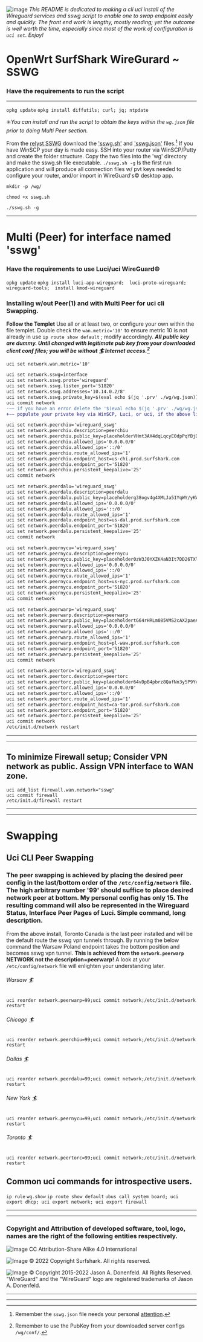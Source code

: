 ![image](https://avatars.githubusercontent.com/u/102527325?s=48&v=4) _This README is dedicated to making a cli uci install of the Wireguard services and sswg script to enable one to swap endpoint easily and quickly.  The front end work is lengthy, mostly reading; yet the outcome is well worth the time, especially since most of the work of configuration is `uci set`. Enjoy!_
# OpenWrt SurfShark WireGurard ~ SSWG 
### Have the requirements to run the script
___
``opkg update`` 
``opkg install diffutils; curl; jq; ntpdate``

:eight_spoked_asterisk:_You can install and run the script to obtain the keys within the `wg.json` file prior to doing Multi Peer section._


From the [reIyst SSWG](https://github.com/reIyst/SSWG/releases/tag/OpenWrt_Wireguard_Surfshark) download the ['sswg.sh'](https://github.com/reIyst/SSWG/releases/download/OpenWrt_Wireguard_Surfshark/sswg.sh) and ['sswg.json'](https://github.com/reIyst/SSWG/releases/download/OpenWrt_Wireguard_Surfshark/sswg.json) files.[^1] If you have WinSCP your day is made easy. SSH into your router via WinSCP/Putty and create the folder structure. Copy the two files into the 'wg' directory and make the sswg.sh file executable. `./sswg.sh -g`  Is the first run application and will produce all connection files w/ pvt keys needed to configure your router, and/or import in WireGuard's© desktop app.
  
``mkdir -p /wg/``

``chmod +x sswg.sh``

``./sswg.sh -g``
____
# Multi (Peer) for interface named 'sswg'
### Have the requirements to use Luci/uci WireGuard©
``opkg update``
``opkg install luci-app-wireguard;  luci-proto-wireguard;  wireguard-tools;  install kmod-wireguard``

### Installing w/out Peer(1) and with Multi Peer for uci cli Swapping.
**Follow the Templet** Use all or at least two, or configure your own within the file templet. Double check the `wan.metric='10'` to ensure metric 10 is not already in use ``ip route show default`` ; modify accordingly.  ***All public key are dummy. Until changed with legitimate pub key from your downloaded client conf files; you will be without :surfer: Internet access.[^2]***

```diff
uci set network.wan.metric='10'

uci set network.sswg=interface
uci set network.sswg.proto='wireguard'
uci set network.sswg.listen_port='51820'
uci set network.sswg.addresses='10.14.0.2/8'
uci set network.sswg.private_key=$(eval echo $(jq '.prv' ./wg/wg.json))	
uci commit network
-~~ if you have an error delete the '$(eval echo $(jq '.prv' ./wg/wg.json))' ~~
+~~ populate your private key via WinSCP, Luci, or uci, if the above line caused errors ~~

uci set network.peerchiu='wireguard_sswg'
uci set network.peerchiu.description=peerchiu
uci set network.peerchiu.public_key=placeholderVHmt3AX4dqLqcyE0dpPqYBjDlWMaUTAG=
uci set network.peerchiu.allowed_ips='0.0.0.0/0'
uci set network.peerchiu.allowed_ips='::/0'
uci set network.peerchiu.route_allowed_ips='1'
uci set network.peerchiu.endpoint_host=us-chi.prod.surfshark.com
uci set network.peerchiu.endpoint_port='51820'
uci set network.peerchiu.persistent_keepalive='25'
uci commit network

uci set network.peerdalu='wireguard_sswg'
uci set network.peerdalu.description=peerdalu
uci set network.peerdalu.public_key=placeholderg38ogv4g4XMLJa51YqWY/yKWR9UEUTAG=
uci set network.peerdalu.allowed_ips='0.0.0.0/0'
uci set network.peerdalu.allowed_ips='::/0'
uci set network.peerdalu.route_allowed_ips='1'
uci set network.peerdalu.endpoint_host=us-dal.prod.surfshark.com
uci set network.peerdalu.endpoint_port='51820'
uci set network.peerdalu.persistent_keepalive='25'
uci commit network

uci set network.peernycu='wireguard_sswg'
uci set network.peernycu.description=peernycu
uci set network.peernycu.public_key=placeholder0zW3J0YXZK4aN3It7DD26TXlACuWTAG=
uci set network.peernycu.allowed_ips='0.0.0.0/0'
uci set network.peernycu.allowed_ips='::/0'
uci set network.peernycu.route_allowed_ips='1'
uci set network.peernycu.endpoint_host=us-nyc.prod.surfshark.com
uci set network.peernycu.endpoint_port='51820'
uci set network.peernycu.persistent_keepalive='25'
uci commit network

uci set network.peerwarp='wireguard_sswg'
uci set network.peerwarp.description=peerwarp
uci set network.peerwarp.public_key=placeholdertG64rHRLm085VMS2cAX2paeAaphB/TAG=
uci set network.peerwarp.allowed_ips='0.0.0.0/0'
uci set network.peerwarp.allowed_ips='::/0'
uci set network.peerwarp.route_allowed_ips='1'
uci set network.peerwarp.endpoint_host=pl-waw.prod.surfshark.com
uci set network.peerwarp.endpoint_port='51820'
uci set network.peerwarp.persistent_keepalive='25'
uci commit network

uci set network.peertorc='wireguard_sswg'
uci set network.peertorc.description=peertorc
uci set network.peertorc.public_key=placeholder64vDpB4pbrz8QafNn3y5P9Yc/kQvyTAG=
uci set network.peertorc.allowed_ips='0.0.0.0/0'
uci set network.peertorc.allowed_ips='::/0'
uci set network.peertorc.route_allowed_ips='1'
uci set network.peertorc.endpoint_host=ca-tor.prod.surfshark.com
uci set network.peertorc.endpoint_port='51820'
uci set network.peertorc.persistent_keepalive='25'
uci commit network
/etc/init.d/network restart
```
[^1]: Remember the `sswg.json` file needs your personal [attention](https://github.com/reIyst/SSWG/blob/d92faa50f6f9f8a390c755cc932cf4958ec4fddf/sswg.sh#L19).
[^2]: Remember to use the PubKey from your downloaded server configs `/wg/conf/`.
 
***
____

##  To minimize Firewall setup; Consider VPN network as public. Assign VPN interface to WAN zone.

```
uci add_list firewall.wan.network="sswg"
uci commit firewall
/etc/init.d/firewall restart
```


***
____
# Swapping 
## Uci CLI Peer Swapping
### The peer swapping is achieved by placing the desired peer config in the last/bottom order of the `/etc/config/network` file. The high arbitrary number '99' should suffice to place desired network peer at bottom. My personal config has only 15. The resulting command will also be represented in the Wireguard Status, Interface Peer Pages of Luci.  Simple command, long description. 
From the above install, Toronto Canada is the last peer installed and will be the default route the sswg vpn tunnels through.  By running the below command the Warsaw Poland endpoint takes the bottom position and becomes sswg vpn tunnel. **This is achieved from the `network.peerwarp` NETWORK not the description=peerwarp!** A look at your `/etc/config/network` file will enlighten your understanding later.

###### Warsaw :surfer:
```
uci reorder network.peerwarp=99;uci commit network;/etc/init.d/network restart
```
###### Chicago :surfer:
```
uci reorder network.peerchiu=99;uci commit network;/etc/init.d/network restart
```
###### Dallas :surfer:
```
uci reorder network.peerdalu=99;uci commit network;/etc/init.d/network restart
```
###### New York :surfer:
```
uci reorder network.peernycu=99;uci commit network;/etc/init.d/network restart
```
###### Toronto :surfer:
```
uci reorder network.peertorc=99;uci commit network;/etc/init.d/network restart
```

## Common uci commands for introspective users.

```ip rule```
```wg.show```
```ip route show default```
```ubus call system board; uci export dhcp; uci export network; uci export firewall```


***
____
### Copyright and Attribution of developed software, tool, logo, names are the right of the following entities respectively.  
![Image](https://openwrt.org/_media/logo.png "OpenWrt Logo") CC Attribution-Share Alike 4.0 International


![Image](https://surfshark.com/wp-content/themes/surfshark/assets/img/logos/logo.svg)  © 2022 Copyright Surfshark. All rights reserved.

![Image](https://upload.wikimedia.org/wikipedia/commons/thumb/9/98/Logo_of_WireGuard.svg/330px-Logo_of_WireGuard.svg.png)  © Copyright 2015-2022 Jason A. Donenfeld. All Rights Reserved. "WireGuard" and the "WireGuard" logo are registered trademarks of Jason A. Donenfeld.
***
____
